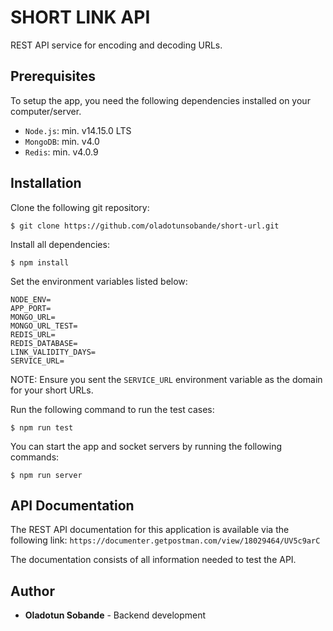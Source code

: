 # SHORT LINK API

REST API service for encoding and decoding URLs.

## Prerequisites

To setup the app, you need the following dependencies installed on your computer/server.

- `Node.js`: min. v14.15.0 LTS
- `MongoDB`: min. v4.0
- `Redis`: min. v4.0.9

## Installation

Clone the following git repository:

```
$ git clone https://github.com/oladotunsobande/short-url.git
```

Install all dependencies:
```
$ npm install
```

Set the environment variables listed below:
```
NODE_ENV=
APP_PORT=
MONGO_URL=
MONGO_URL_TEST=
REDIS_URL=
REDIS_DATABASE=
LINK_VALIDITY_DAYS=
SERVICE_URL=
```

NOTE: Ensure you sent the `SERVICE_URL` environment variable as the domain for your short URLs.

Run the following command to run the test cases:
```
$ npm run test
```

You can start the app and socket servers by running the following commands:
```
$ npm run server
```

## API Documentation

The REST API documentation for this application is available via the following link:
`https://documenter.getpostman.com/view/18029464/UV5c9arC`

The documentation consists of all information needed to test the API.

## Author

* **Oladotun Sobande** - Backend development